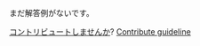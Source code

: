 
まだ解答例がないです。

[コントリビュートしませんか](https://github.com/BFEdev/BFE.dev-solutions/blob/main/problem/detect-data-type-in-javascript_ja.md)?  [Contribute guideline](https://github.com/BFEdev/BFE.dev-solutions#how-to-contribute)
